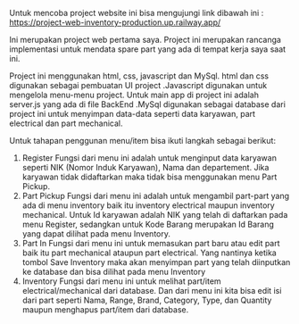 Untuk mencoba project website ini bisa mengujungi link dibawah ini :
https://project-web-inventory-production.up.railway.app/

Ini merupakan project web pertama saya. Project ini merupakan rancanga implementasi untuk mendata spare part yang ada di tempat kerja saya saat ini.

Project ini menggunakan html, css, javascript dan MySql. 
html dan css digunakan sebagai pembuatan UI project
.Javascript digunakan untuk mengelola menu-menu project. Untuk main app di project ini adalah server.js yang ada di file BackEnd
.MySql digunakan sebagai database dari project ini untuk menyimpan data-data seperti data karyawan, part electrical dan part mechanical.

Untuk tahapan penggunan menu/item bisa ikuti langkah sebagai berikut:

1. Register
   Fungsi dari menu ini adalah untuk menginput data karyawan seperti NIK (Nomor Induk Karyawan), Nama dan departement.
   Jika karyawan tidak didaftarkan maka tidak bisa menggunakan menu Part Pickup.
2. Part Pickup
   Fungsi dari menu ini adalah untuk mengambil part-part yang ada di menu inventory baik itu inventory electrical maupun
   inventory mechanical. Untuk Id karyawan adalah NIK yang telah di daftarkan pada menu Register, sedangkan untuk Kode Barang
   merupakan Id Barang yang dapat dilihat pada menu Inventory.
3. Part In
   Fungsi dari menu ini untuk memasukan part baru atau edit part baik itu part mechanical ataupun part electrical.
   Yang nantinya ketika tombol Save Inventory maka akan menyimpan part yang telah diinputkan ke database dan bisa dilihat
   pada menu Inventory
4. Inventory
   Fungsi dari menu ini untuk melihat part/item electrical/mechanical dari database. Dan dari menu ini kita bisa edit isi dari
   part seperti Nama, Range, Brand, Category, Type, dan Quantity maupun menghapus part/item dari database.

